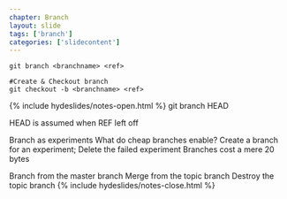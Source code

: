 ```yaml
---
chapter: Branch
layout: slide
tags: ['branch']
categories: ['slidecontent']
---
```


	git branch <branchname> <ref>

	#Create & Checkout branch
	git checkout -b <branchname> <ref>


{% include hydeslides/notes-open.html %}
git branch <BRANCHNAME> HEAD

HEAD is assumed when REF left off

Branch as experiments
What do cheap branches enable?
Create a branch for an experiment; Delete the failed experiment
Branches cost a mere 20 bytes

Branch from the master branch
Merge from the topic branch
Destroy the topic branch
{% include hydeslides/notes-close.html %}